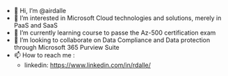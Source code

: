 - 👋 Hi, I’m @airdalle
- 👀 I’m interested in  Microsoft Cloud technologies and solutions, merely in PaaS and SaaS
- 🌱 I’m currently learning  course to passe the Az-500 certification exam
- 💞️ I’m looking to collaborate on Data Compliance and Data protection through Microsoft 365 Purview Suite
- 📫 How to reach me :
  - linkedin: https://www.linkedin.com/in/rdalle/

<!---
airdalle/airdalle is a ✨ special ✨ repository because its `README.md` (this file) appears on your GitHub profile.
You can click the Preview link to take a look at your changes.
--->
